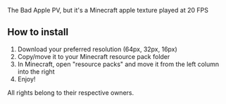 The Bad Apple PV, but it's a Minecraft apple texture played at 20 FPS 

## How to install
1. Download your preferred resolution (64px, 32px, 16px)
2. Copy/move it to your Minecraft resource pack folder
4. In Minecraft, open "resource packs" and move it from the left column into the right
5. Enjoy!

All rights belong to their respective owners.
